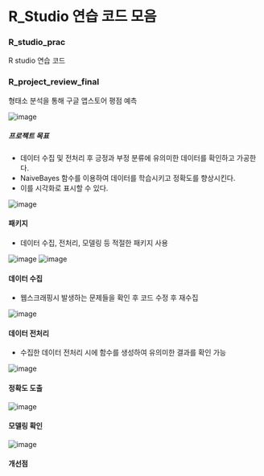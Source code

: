 # R_Studio 연습 코드 모음

### R_studio_prac
R studio 연습 코드

### R_project_review_final 
형태소 분석을 통해 구글 앱스토어 평점 예측

![image](https://user-images.githubusercontent.com/98004520/174715009-2e033cc9-39d8-407a-b1d9-e4811a248727.png)

##### 프로젝트 목표
* 데이터 수집 및 전처리 후 긍정과 부정 분류에 유의미한 데이터를 확인하고 가공한다.
* NaiveBayes 함수를 이용하여 데이터를 학습시키고 정확도를 향상시킨다.
* 이를 시각화로 표시할 수 있다.

![image](https://user-images.githubusercontent.com/98004520/174715089-a7d21e79-68d9-4e87-a67c-a4aa8a2fce44.png)

#### 패키지
* 데이터 수집, 전처리, 모델링 등 적절한 패키지 사용

![image](https://user-images.githubusercontent.com/98004520/174715825-c490e31a-be73-49cd-bf11-869def52e275.png) ![image](https://user-images.githubusercontent.com/98004520/174715875-5554b736-cd31-4da7-9679-9f67e77803a9.png)

#### 데이터 수집
* 웹스크래핑시 발생하는 문제들을 확인 후 코드 수정 후 재수집

![image](https://user-images.githubusercontent.com/98004520/174716055-d208a3e2-f432-4728-a927-2516624b401f.png)

#### 데이터 전처리

* 수집한 데이터 전처리 시에 함수를 생성하여 유의미한 결과를 확인 가능


![image](https://user-images.githubusercontent.com/98004520/174715148-b899a516-9ab8-4e8a-96ab-c0d1df78725e.png)

#### 정확도 도출

![image](https://user-images.githubusercontent.com/98004520/174715175-537e8d86-911e-4e19-9fc8-80762c2d615a.png)

#### 모델링 확인

![image](https://user-images.githubusercontent.com/98004520/174715220-f53b9d76-7e32-4564-aef8-3cd70e97b875.png)

#### 개선점
